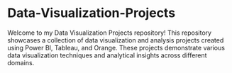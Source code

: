 # Data-Visualization-Projects
Welcome to my Data Visualization Projects repository! This repository showcases a collection of data visualization and analysis projects created using Power BI, Tableau, and Orange. These projects demonstrate various data visualization techniques and analytical insights across different domains.

